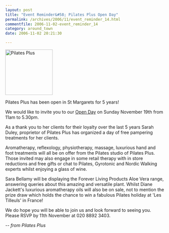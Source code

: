 ```yaml
---
layout: post
title: "Event Reminder&#58; Pilates Plus Open Day"
permalink: /archives/2006/11/event_reminder_14.html
commentfile: 2006-11-02-event_reminder_14
category: around_town
date: 2006-11-02 20:21:30

---
```


<a href="/assets/images/2006/pp2006.jpg"><img src="/assets/images/2006/pp2006-thumb.jpg" width="150" height="144" alt="Pilates Plus" class="right" /></a>

Pilates Plus has been open in St Margarets for 5 years!

We would like to invite you to our [Open Day](https://stmargarets.london/event/Exhibition/200611021626) on Sunday November 19th from 11am to 5.30pm.

As a thank you to her clients for their loyalty over the last 5 years Sarah Duley, proprietor of Pilates Plus has organized a day of free pampering treatments for her clients.

Aromatherapy, reflexology, physiotherapy, massage, luxurious hand and foot treatments will all be on offer from the Pilates studio of Pilates Plus. Those invited may also engage in some retail therapy with in store reductions and free gifts or chat to Pilates, Gyrotonic and Nordic Walking experts whilst enjoying a glass of wine.

Sara Bellamy will be displaying the Forever Living Products Aloe Vera range, answering queries about this amazing and versatile plant. Whilst Diane Jackett's luxurious aromatherapy oils will also be on sale, not to mention the prize draw which holds the chance to win a fabulous Pilates holiday at 'Les Tilleuls' in France!

We do hope you will be able to join us and look forward to seeing you. Please RSVP by 11th November at 020 8892 3403.

<em>-- from Pilates Plus</em>
